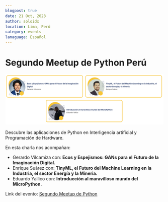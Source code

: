 ```yaml
---
blogpost: true
date: 21 Oct, 2023
author: soloidx
location: Lima, Perú
category: events
lanaguage: Español
---
```


# Segundo Meetup de Python Perú

![Imagen del segundo Meetup de Python Perú](/_static/images/events/2023-10-21-segundo-meetup.png)

Descubre las aplicaciones de Python en Interligencia artificial y Programación de Hardware.

En esta charla nos acompañan:

- Gerardo Vilcamiza con: **Ecos y Espejismos: GANs para el Futuro de la Imaginación Digital.**
- Enrique Suárez con: **TinyML, el Futuro del Machine Learning en la Industria, el sector Energía y la Mineria.**
- Eduardo Yallico con: **Introducción al maravilloso mundo del MicroPython.**


Link del evento: [Segundo Meetup de Python](https://pythonperu.org)